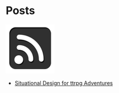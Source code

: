 # Posts

[![RSS Feed](../images/rss.png)](https://github.com/levigilbert/levigilbert.github.io/blob/master/feed.rss)

* [Situational Design for ttrpg Adventures](situationalDesignForRPGAdventures.md)
